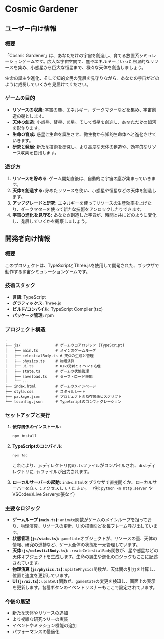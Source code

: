 # Cosmic Gardener

## ユーザー向け情報

### 概要

「Cosmic Gardener」は、あなただけの宇宙を創造し、育てる放置系シミュレーションゲームです。広大な宇宙空間で、塵やエネルギーといった根源的なリソースを集め、小惑星から巨大な恒星まで、様々な天体を創造しましょう。

生命の誕生や進化、そして知的文明の発展を見守りながら、あなたの宇宙がどのように成長していくかを見届けてください。

### ゲームの目的

- **リソースの収集:** 宇宙の塵、エネルギー、ダークマターなどを集め、宇宙創造の礎とします。
- **天体の創造:** 小惑星、彗星、惑星、そして恒星を創造し、あなただけの銀河を形作ります。
- **生命の育成:** 惑星に生命を誕生させ、微生物から知的生命体へと進化させていきます。
- **研究と発展:** 新たな技術を研究し、より高度な天体の創造や、効率的なリソース収集を目指します。

### 遊び方

1. **リソースを貯める:** ゲーム開始直後は、自動的に宇宙の塵が集まっていきます。
2. **天体を創造する:** 貯めたリソースを使い、小惑星や恒星などの天体を創造します。
3. **アップグレードと研究:** エネルギーを使ってリソースの生産効率を上げたり、ダークマターを使って新たな技術をアンロックしたりできます。
4. **宇宙の進化を見守る:** あなたが創造した宇宙が、時間と共にどのように変化し、発展していくかを観察しましょう。

## 開発者向け情報

### 概要

このプロジェクトは、TypeScriptとThree.jsを使用して開発された、ブラウザで動作する宇宙シミュレーションゲームです。

### 技術スタック

- **言語:** TypeScript
- **グラフィックス:** Three.js
- **ビルド/コンパイル:** TypeScript Compiler (tsc)
- **パッケージ管理:** npm

### プロジェクト構造

```
.
├── js/                # ゲームのコアロジック (TypeScript)
│   ├── main.ts        # メインのゲームループ
│   ├── celestialBody.ts # 天体の生成と管理
│   ├── physics.ts     # 物理演算
│   ├── ui.ts          # UIの更新とイベント処理
│   ├── state.ts       # ゲームの状態管理
│   ├── saveload.ts    # セーブ・ロード機能
│   └── ...
├── index.html         # ゲームのメインページ
├── style.css          # スタイルシート
├── package.json       # プロジェクトの依存関係とスクリプト
└── tsconfig.json      # TypeScriptのコンフィグレーション
```

### セットアップと実行

1. **依存関係のインストール:**
   ```bash
   npm install
   ```

2. **TypeScriptのコンパイル:**
   ```bash
   npx tsc
   ```
   これにより、`js`ディレクトリ内の`.ts`ファイルがコンパイルされ、`dist`ディレクトリに`.js`ファイルが出力されます。

3. **ローカルサーバーの起動:**
   `index.html`をブラウザで直接開くか、ローカルサーバーを立ててアクセスしてください。
   （例: `python -m http.server` や VSCodeのLive Server拡張など）

### 主要なロジック

- **ゲームループ (`main.ts`):** `animate`関数がゲームのメインループを担っており、物理演算、リソースの更新、UIの描画などを毎フレーム呼び出しています。
- **状態管理 (`js/state.ts`):** `gameState`オブジェクトが、リソースの量、天体の情報、研究の進捗など、ゲーム全体の状態を一元管理しています。
- **天体 (`js/celestialBody.ts`):** `createCelestialBody`関数が、星や惑星などの天体オブジェクトを生成します。生命の誕生や進化のロジックもここに記述されています。
- **物理演算 (`js/physics.ts`):** `updatePhysics`関数が、天体間の引力を計算し、位置と速度を更新しています。
- **UI (`js/ui.ts`):** `updateUI`関数が、`gameState`の変更を検知し、画面上の表示を更新します。各種ボタンのイベントリスナーもここで設定されています。

### 今後の展望

- 新たな天体やリソースの追加
- より複雑な研究ツリーの実装
- イベントやミッション機能の追加
- パフォーマンスの最適化

